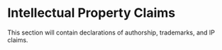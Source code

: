 # Intellectual Property Claims

This section will contain declarations of authorship, trademarks, and IP claims. 